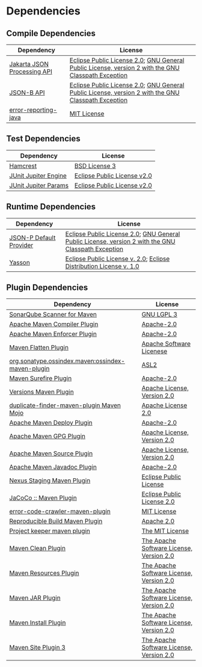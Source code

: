 <!-- @formatter:off -->
# Dependencies

## Compile Dependencies

| Dependency                       | License                                                                                                      |
| -------------------------------- | ------------------------------------------------------------------------------------------------------------ |
| [Jakarta JSON Processing API][0] | [Eclipse Public License 2.0][1]; [GNU General Public License, version 2 with the GNU Classpath Exception][2] |
| [JSON-B API][3]                  | [Eclipse Public License 2.0][1]; [GNU General Public License, version 2 with the GNU Classpath Exception][2] |
| [error-reporting-java][4]        | [MIT License][5]                                                                                             |

## Test Dependencies

| Dependency                | License                          |
| ------------------------- | -------------------------------- |
| [Hamcrest][6]             | [BSD License 3][7]               |
| [JUnit Jupiter Engine][8] | [Eclipse Public License v2.0][9] |
| [JUnit Jupiter Params][8] | [Eclipse Public License v2.0][9] |

## Runtime Dependencies

| Dependency                   | License                                                                                                      |
| ---------------------------- | ------------------------------------------------------------------------------------------------------------ |
| [JSON-P Default Provider][0] | [Eclipse Public License 2.0][1]; [GNU General Public License, version 2 with the GNU Classpath Exception][2] |
| [Yasson][10]                 | [Eclipse Public License v. 2.0][11]; [Eclipse Distribution License v. 1.0][12]                               |

## Plugin Dependencies

| Dependency                                              | License                                        |
| ------------------------------------------------------- | ---------------------------------------------- |
| [SonarQube Scanner for Maven][13]                       | [GNU LGPL 3][14]                               |
| [Apache Maven Compiler Plugin][15]                      | [Apache-2.0][16]                               |
| [Apache Maven Enforcer Plugin][17]                      | [Apache-2.0][16]                               |
| [Maven Flatten Plugin][18]                              | [Apache Software Licenese][16]                 |
| [org.sonatype.ossindex.maven:ossindex-maven-plugin][19] | [ASL2][20]                                     |
| [Maven Surefire Plugin][21]                             | [Apache-2.0][16]                               |
| [Versions Maven Plugin][22]                             | [Apache License, Version 2.0][16]              |
| [duplicate-finder-maven-plugin Maven Mojo][23]          | [Apache License 2.0][24]                       |
| [Apache Maven Deploy Plugin][25]                        | [Apache-2.0][16]                               |
| [Apache Maven GPG Plugin][26]                           | [Apache License, Version 2.0][16]              |
| [Apache Maven Source Plugin][27]                        | [Apache License, Version 2.0][16]              |
| [Apache Maven Javadoc Plugin][28]                       | [Apache-2.0][16]                               |
| [Nexus Staging Maven Plugin][29]                        | [Eclipse Public License][30]                   |
| [JaCoCo :: Maven Plugin][31]                            | [Eclipse Public License 2.0][32]               |
| [error-code-crawler-maven-plugin][33]                   | [MIT License][34]                              |
| [Reproducible Build Maven Plugin][35]                   | [Apache 2.0][20]                               |
| [Project keeper maven plugin][36]                       | [The MIT License][37]                          |
| [Maven Clean Plugin][38]                                | [The Apache Software License, Version 2.0][20] |
| [Maven Resources Plugin][39]                            | [The Apache Software License, Version 2.0][20] |
| [Maven JAR Plugin][40]                                  | [The Apache Software License, Version 2.0][20] |
| [Maven Install Plugin][41]                              | [The Apache Software License, Version 2.0][20] |
| [Maven Site Plugin 3][42]                               | [The Apache Software License, Version 2.0][20] |

[0]: https://github.com/eclipse-ee4j/jsonp
[1]: https://projects.eclipse.org/license/epl-2.0
[2]: https://projects.eclipse.org/license/secondary-gpl-2.0-cp
[3]: https://github.com/jakartaee/jsonb-api
[4]: https://github.com/exasol/error-reporting-java/
[5]: https://github.com/exasol/error-reporting-java/blob/main/LICENSE
[6]: http://hamcrest.org/JavaHamcrest/
[7]: http://opensource.org/licenses/BSD-3-Clause
[8]: https://junit.org/junit5/
[9]: https://www.eclipse.org/legal/epl-v20.html
[10]: https://projects.eclipse.org/projects/ee4j.yasson
[11]: http://www.eclipse.org/legal/epl-v20.html
[12]: http://www.eclipse.org/org/documents/edl-v10.php
[13]: http://sonarsource.github.io/sonar-scanner-maven/
[14]: http://www.gnu.org/licenses/lgpl.txt
[15]: https://maven.apache.org/plugins/maven-compiler-plugin/
[16]: https://www.apache.org/licenses/LICENSE-2.0.txt
[17]: https://maven.apache.org/enforcer/maven-enforcer-plugin/
[18]: https://www.mojohaus.org/flatten-maven-plugin/
[19]: https://sonatype.github.io/ossindex-maven/maven-plugin/
[20]: http://www.apache.org/licenses/LICENSE-2.0.txt
[21]: https://maven.apache.org/surefire/maven-surefire-plugin/
[22]: https://www.mojohaus.org/versions/versions-maven-plugin/
[23]: https://github.com/basepom/duplicate-finder-maven-plugin
[24]: http://www.apache.org/licenses/LICENSE-2.0.html
[25]: https://maven.apache.org/plugins/maven-deploy-plugin/
[26]: https://maven.apache.org/plugins/maven-gpg-plugin/
[27]: https://maven.apache.org/plugins/maven-source-plugin/
[28]: https://maven.apache.org/plugins/maven-javadoc-plugin/
[29]: http://www.sonatype.com/public-parent/nexus-maven-plugins/nexus-staging/nexus-staging-maven-plugin/
[30]: http://www.eclipse.org/legal/epl-v10.html
[31]: https://www.jacoco.org/jacoco/trunk/doc/maven.html
[32]: https://www.eclipse.org/legal/epl-2.0/
[33]: https://github.com/exasol/error-code-crawler-maven-plugin/
[34]: https://github.com/exasol/error-code-crawler-maven-plugin/blob/main/LICENSE
[35]: http://zlika.github.io/reproducible-build-maven-plugin
[36]: https://github.com/exasol/project-keeper/
[37]: https://github.com/exasol/project-keeper/blob/main/LICENSE
[38]: http://maven.apache.org/plugins/maven-clean-plugin/
[39]: http://maven.apache.org/plugins/maven-resources-plugin/
[40]: http://maven.apache.org/plugins/maven-jar-plugin/
[41]: http://maven.apache.org/plugins/maven-install-plugin/
[42]: http://maven.apache.org/plugins/maven-site-plugin/
